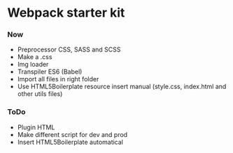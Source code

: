 # Webpack starter kit

### Now

- Preprocessor CSS, SASS and SCSS
- Make a .css
- Img loader
- Transpiler ES6 (Babel)
- Import all files in right folder
- Use HTML5Boilerplate resource insert manual (style.css, index.html and other utils files)

### ToDo

- Plugin HTML
- Make different script for dev and prod
- Insert HTML5Boilerplate automatical

